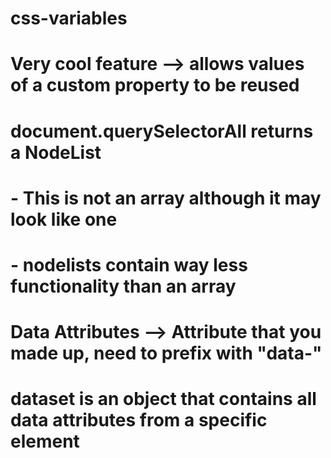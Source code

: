 # css-variables
#   Very cool feature --> allows values of a custom property to be reused

# document.querySelectorAll returns a NodeList
#   - This is not an array although it may look like one
#   - nodelists contain way less functionality than an array
#

# Data Attributes --> Attribute that you made up, need to prefix with "data-"
# dataset is an object that contains all data attributes from a specific element 

